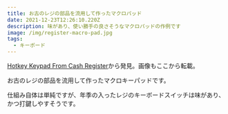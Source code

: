 ```yaml
---
title: お古のレジの部品を流用して作ったマクロパッド
date: 2021-12-23T12:26:10.220Z
description: 味があり、使い勝手の良さそうなマクロパッドの作例です
image: /img/register-macro-pad.jpg
tags:
  - キーボード
---
```

[Hotkey Keypad From Cash Register](https://www.instructables.com/Hotkey-Keypad-From-Cash-Register/)から発見。画像もここから転載。

お古のレジの部品を流用して作ったマクロキーパッドです。

仕組み自体は単純ですが、年季の入ったレジのキーボードスイッチは味があり、かつ打鍵しやすそうです。
